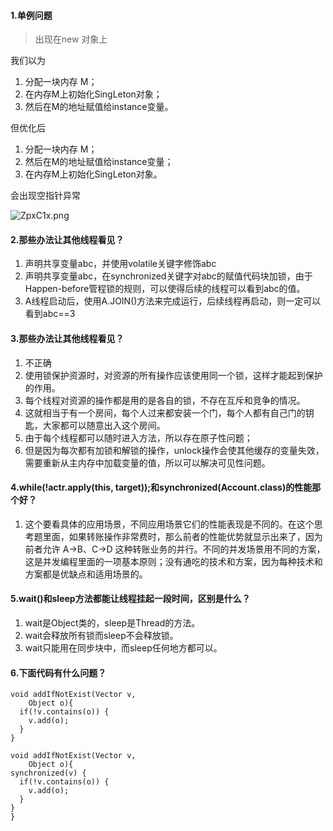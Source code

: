 #### **1.单例问题**
> 出现在new 对象上

我们以为
1. 分配一块内存 M；
2. 在内存M上初始化SingLeton对象；
3. 然后在M的地址赋值给instance变量。

但优化后
1. 分配一块内存 M；
2. 然后在M的地址赋值给instance变量；
3. 在内存M上初始化SingLeton对象。

会出现空指针异常

![ZpxC1x.png](https://s2.ax1x.com/2019/06/22/ZpxC1x.png)

#### **2.那些办法让其他线程看见？**
1. 声明共享变量abc，并使用volatile关键字修饰abc
2. 声明共享变量abc，在synchronized关键字对abc的赋值代码块加锁，由于Happen-before管程锁的规则，可以使得后续的线程可以看到abc的值。
3. A线程启动后，使用A.JOIN()方法来完成运行，后续线程再启动，则一定可以看到abc==3
#### **3.那些办法让其他线程看见？**
1. 不正确
2. 使用锁保护资源时，对资源的所有操作应该使用同一个锁，这样才能起到保护的作用。
3. 每个线程对资源的操作都是用的是各自的锁，不存在互斥和竞争的情况。
4. 这就相当于有一个房间，每个人过来都安装一个门，每个人都有自己门的钥匙，大家都可以随意出入这个房间。
5. 由于每个线程都可以随时进入方法，所以存在原子性问题；
6. 但是因为每次都有加锁和解锁的操作，unlock操作会使其他缓存的变量失效，需要重新从主内存中加载变量的值，所以可以解决可见性问题。
#### **4.while(!actr.apply(this, target));和synchronized(Account.class)的性能那个好？**
1. 这个要看具体的应用场景，不同应用场景它们的性能表现是不同的。在这个思考题里面，如果转账操作非常费时，那么前者的性能优势就显示出来了，因为前者允许 A->B、C->D 这种转账业务的并行。不同的并发场景用不同的方案，这是并发编程里面的一项基本原则；没有通吃的技术和方案，因为每种技术和方案都是优缺点和适用场景的。
#### **5.wait()和sleep方法都能让线程挂起一段时间，区别是什么？**
1. wait是Object类的，sleep是Thread的方法。
2. wait会释放所有锁而sleep不会释放锁。
3. wait只能用在同步块中，而sleep任何地方都可以。
#### **6.下面代码有什么问题？**

```
void addIfNotExist(Vector v, 
    Object o){
  if(!v.contains(o)) {
    v.add(o);
  }
}
```

```
void addIfNotExist(Vector v, 
    Object o){
synchronized(v) {
  if(!v.contains(o)) {
    v.add(o);
  }
}
}
```

